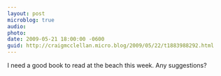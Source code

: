 ```yaml
---
layout: post
microblog: true
audio: 
photo: 
date: 2009-05-21 18:00:00 -0600
guid: http://craigmcclellan.micro.blog/2009/05/22/t1883988292.html
---
```

I need a good book to read at the beach this week. Any suggestions?
